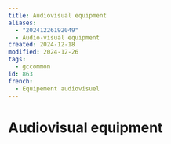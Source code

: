 ```yaml
---
title: Audiovisual equipment
aliases:
  - "20241226192049"
  - Audio-visual equipment
created: 2024-12-18
modified: 2024-12-26
tags:
  - gccommon
id: 863
french:
  - Equipement audiovisuel
---
```

# Audiovisual equipment
